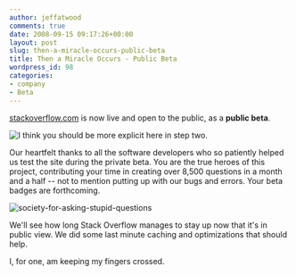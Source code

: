 ```yaml
---
author: jeffatwood
comments: true
date: 2008-09-15 09:17:26+00:00
layout: post
slug: then-a-miracle-occurs-public-beta
title: Then a Miracle Occurs - Public Beta
wordpress_id: 98
categories:
- company
- Beta
---
```



[stackoverflow.com](http://stackoverflow.com) is now live and open to the public, as a **public beta**.



![I think you should be more explicit here in step two.](http://blog.stackoverflow.com/wp-content/uploads/then-a-miracle-occurs-cartoon.png)






Our heartfelt thanks to all the software developers who so patiently helped us test the site during the private beta. You are the true heroes of this project, contributing your time in creating over 8,500 questions in a month and a half -- not to mention putting up with our bugs and errors. Your beta badges are forthcoming.



![society-for-asking-stupid-questions](http://blog.stackoverflow.com/wp-content/uploads/stupid.jpg)



We'll see how long Stack Overflow manages to stay up now that it's in public view. We did some last minute caching and optimizations that should help.



I, for one, am keeping my fingers crossed.

